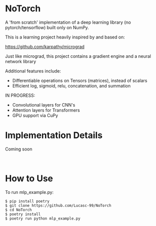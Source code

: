 <h1>NoTorch</h1>

A 'from scratch' implementation of a deep learning library (no pytorch/tensorflow) built only on NumPy.

This is a learning project heavily inspired by and based on:

https://github.com/karpathy/micrograd

Just like micrograd, this project contains a gradient engine and a neural network library

Additional features include:

- Differentiable operations on Tensors (matrices), instead of scalars
- Efficient log, sigmoid, relu, concatenation, and summation

IN PROGRESS:

- Convolutional layers for CNN's
- Attention layers for Transformers
- GPU support via CuPy


<h1>Implementation Details</h1>

Coming soon



<br>
<h1>How to Use</h1>

To run mlp_example.py: 
```
$ pip install poetry
$ git clone https://github.com/Lucasc-99/NoTorch
$ cd NoTorch
$ poetry install 
$ poetry run python mlp_example.py
```